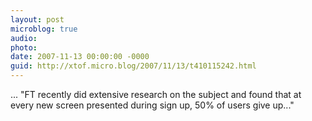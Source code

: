 ```yaml
---
layout: post
microblog: true
audio: 
photo: 
date: 2007-11-13 00:00:00 -0000
guid: http://xtof.micro.blog/2007/11/13/t410115242.html
---
```

... "FT recently did extensive research on the subject and found that at every new screen presented during sign up, 50% of users give up..."
